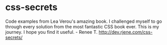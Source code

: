 # css-secrets
Code examples from Lea Verou's amazing book.
I challenged myself to go through every solution from the most fantastic CSS book ever.
This is my journey. I hope you find it useful. - Renee T.
http://dev.rjene.com/css-secrets/
